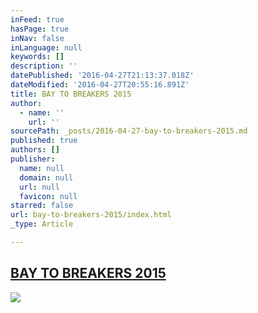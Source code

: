 ```yaml
---
inFeed: true
hasPage: true
inNav: false
inLanguage: null
keywords: []
description: ''
datePublished: '2016-04-27T21:13:37.018Z'
dateModified: '2016-04-27T20:55:16.891Z'
title: BAY TO BREAKERS 2015
author:
  - name: ''
    url: ''
sourcePath: _posts/2016-04-27-bay-to-breakers-2015.md
published: true
authors: []
publisher:
  name: null
  domain: null
  url: null
  favicon: null
starred: false
url: bay-to-breakers-2015/index.html
_type: Article

---
```

## [BAY TO BREAKERS 2015][0]
![](https://s3-us-west-2.amazonaws.com/the-grid-img/p/ad222a136b4da8153a5b7f51dfe81e7cfa1e0c27.png)

[0]: https://www.youtube.com/watch?v=2zsk0Pg3zuw